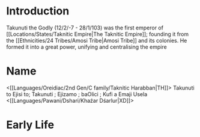 # Introduction
Takunuti the Godly (12/2/-7 - 28/1/103) was the first emperor of [[Locations/States/Taknitic Empire|The Taknitic Empire]]; founding it from the [[Ethnicities/24 Tribes/Amosi Tribe|Amosi Tribe]] and its colonies. He formed it into a great power, unifying and centralising the empire
# Name
<[[Languages/Oreidiac/2nd Gen/C family/Taknitic Harabban|TH]]> Takunuti to Ejisi to; Takunuti ; Ejizamo ; baOlici ; Kufi a Emaji Usela
<[[Languages/Pawani/Dshari/Khaźar Dśarlur|XD]]>
# Early Life
